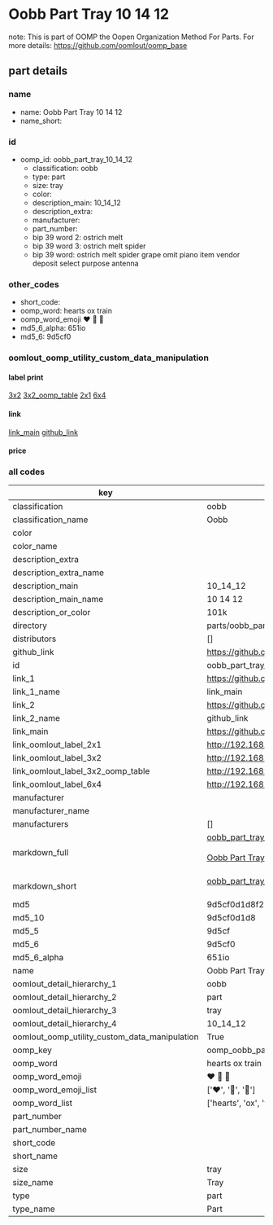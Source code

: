 # Oobb Part Tray 10 14 12  

note: This is part of OOMP the Oopen Organization Method For Parts. For more details: https://github.com/oomlout/oomp_base

##  part details





### name
* name: Oobb Part Tray 10 14 12
* name_short: 
### id
* oomp_id: oobb_part_tray_10_14_12
  * classification: oobb
  * type: part
  * size: tray
  * color: 
  * description_main: 10_14_12
  * description_extra: 
  * manufacturer: 
  * part_number: 
  * bip 39 word 2: ostrich melt
  * bip 39 word 3: ostrich melt spider
  * bip 39 word: ostrich melt spider grape omit piano item vendor deposit select purpose antenna

### other_codes
* short_code: 
* oomp_word: hearts ox train
* oomp_word_emoji :hearts: :ox: :train:
* md5_6_alpha: 651io
* md5_6: 9d5cf0






### oomlout_oomp_utility_custom_data_manipulation
#### label print
[3x2](http://192.168.1.245:1112/?label=oomp%20651io)
[3x2_oomp_table](http://192.168.1.107:1112/?label=oomp%20651io)
[2x1](http://192.168.1.242:1112/?label=oomp%20651io)
[6x4](http://192.168.1.55:1112/?label=oomp%20651io)    

#### link

[link_main](https://github.com/oomlout/oomlout_oomp_current_version_messy/tree/main/parts/oobb_part_tray_10_14_12) [github_link](https://github.com/oomlout/oomlout_oomp_part_src/tree/main/parts/oobb_part_tray_10_14_12)                             

#### price







### all codes 
| key | value |  
| --- | --- |  
| classification | oobb |  
| classification_name | Oobb |  
| color |  |  
| color_name |  |  
| description_extra |  |  
| description_extra_name |  |  
| description_main | 10_14_12 |  
| description_main_name | 10 14 12 |  
| description_or_color | 101k |  
| directory | parts/oobb_part_tray_10_14_12 |  
| distributors | [] |  
| github_link | https://github.com/oomlout/oomlout_oomp_part_src/tree/main/parts/oobb_part_tray_10_14_12 |  
| id | oobb_part_tray_10_14_12 |  
| link_1 | https://github.com/oomlout/oomlout_oomp_current_version_messy/tree/main/parts/oobb_part_tray_10_14_12 |  
| link_1_name | link_main |  
| link_2 | https://github.com/oomlout/oomlout_oomp_part_src/tree/main/parts/oobb_part_tray_10_14_12 |  
| link_2_name | github_link |  
| link_main | https://github.com/oomlout/oomlout_oomp_current_version_messy/tree/main/parts/oobb_part_tray_10_14_12 |  
| link_oomlout_label_2x1 | http://192.168.1.242:1112/?label=oomp%20651io |  
| link_oomlout_label_3x2 | http://192.168.1.245:1112/?label=oomp%20651io |  
| link_oomlout_label_3x2_oomp_table | http://192.168.1.107:1112/?label=oomp%20651io |  
| link_oomlout_label_6x4 | http://192.168.1.55:1112/?label=oomp%20651io |  
| manufacturer |  |  
| manufacturer_name |  |  
| manufacturers | [] |  
| markdown_full | [oobb_part_tray_10_14_12](https://github.com/oomlout/oomlout_oomp_current_version_messy/tree/main/parts/oobb_part_tray_10_14_12)<br>[](https://github.com/oomlout/oomlout_oomp_current_version_messy/tree/main/parts/oobb_part_tray_10_14_12)<br>[Oobb Part Tray 10 14 12](https://github.com/oomlout/oomlout_oomp_current_version_messy/tree/main/parts/oobb_part_tray_10_14_12)<br><br> |  
| markdown_short | [oobb_part_tray_10_14_12](https://github.com/oomlout/oomlout_oomp_current_version_messy/tree/main/parts/oobb_part_tray_10_14_12)<br><br> |  
| md5 | 9d5cf0d1d8f22eda904d365da362ace7 |  
| md5_10 | 9d5cf0d1d8 |  
| md5_5 | 9d5cf |  
| md5_6 | 9d5cf0 |  
| md5_6_alpha | 651io |  
| name | Oobb Part Tray 10 14 12 |  
| oomlout_detail_hierarchy_1 | oobb |  
| oomlout_detail_hierarchy_2 | part |  
| oomlout_detail_hierarchy_3 | tray |  
| oomlout_detail_hierarchy_4 | 10_14_12 |  
| oomlout_oomp_utility_custom_data_manipulation | True |  
| oomp_key | oomp_oobb_part_tray_10_14_12 |  
| oomp_word | hearts ox train |  
| oomp_word_emoji | :hearts: :ox: :train: |  
| oomp_word_emoji_list | [':hearts:', ':ox:', ':train:'] |  
| oomp_word_list | ['hearts', 'ox', 'train'] |  
| part_number |  |  
| part_number_name |  |  
| short_code |  |  
| short_name |  |  
| size | tray |  
| size_name | Tray |  
| type | part |  
| type_name | Part |  
